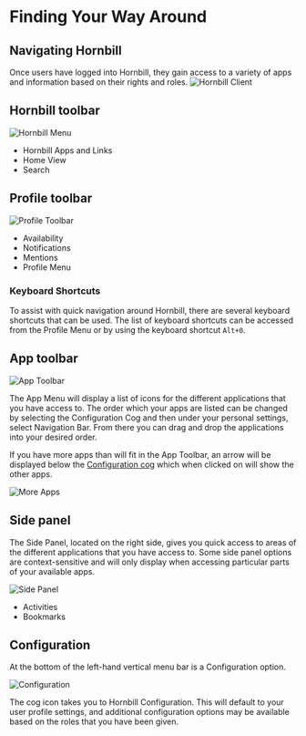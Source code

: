 # Finding Your Way Around
## Navigating Hornbill
Once users have logged into Hornbill, they gain access to a variety of apps and information based on their rights and roles.
![Hornbill Client](/_books/esp-user-guide/images/main-screen.png)

## Hornbill toolbar
![Hornbill Menu](/_books/esp-user-guide/images/hornbill-toolbar.png)
* Hornbill Apps and Links
* Home View
* Search
## Profile toolbar
![Profile Toolbar](/_books/esp-user-guide/images/profile-toolbar.png)
* Availability
* Notifications
* Mentions
* Profile Menu

### Keyboard Shortcuts
To assist with quick navigation around Hornbill, there are several keyboard shortcuts that can be used.  The list of keyboard shortcuts can be accessed from the Profile Menu or by using the keyboard shortcut `Alt+0`.

## App toolbar
![App Toolbar](/_books/esp-user-guide/images/app-toolbar.png)

The App Menu will display a list of icons for the different applications that you have access to. The order which your apps are listed can be changed by selecting the Configuration Cog and then under your personal settings, select Navigation Bar.  From there you can drag and drop the applications into your desired order.

If you have more apps than will fit in the App Toolbar, an arrow will be displayed below the [Configuration cog](/esp-user-guide/navigation#configuration) which when clicked on will show the other apps.

![More Apps](_books/esp-user-guide/images/app-menu-more.png)
## Side panel
The Side Panel, located on the right side, gives you quick access to areas of the different applications that you have access to. Some side panel options are context-sensitive and will only display when accessing particular parts of your available apps.

![Side Panel](/_books/esp-user-guide/images/side-panel.png)
* Activities
* Bookmarks

## Configuration
At the bottom of the left-hand vertical menu bar is a Configuration option.

![Configuration](/_books/esp-user-guide/images/config-cog.png)

The cog icon takes you to Hornbill Configuration.  This will default to your user profile settings, and additional configuration options may be available based on the roles that you have been given.

<!-- https://wiki.hornbill.com/index.php?title=Navigation -->